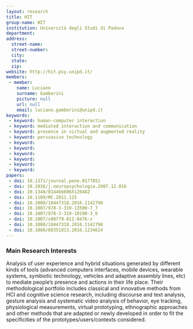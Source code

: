 ```yaml
---
layout: research
title: HIT
group-name: HIT
institution: Università degli Studi di Padova
department: 
address: 
  street-name: 
  street-number: 
  city: 
  state: 
  zip: 
website: http://hit.psy.unipd.it/
members: 
 - member: 
    name: Luciano
    surname: Gamberini
    picture: null
    url: null
    email: luciano.gamberini@unipd.it
keywords: 
 - keyword: human-computer interaction
 - keyword: mediated interaction and communication
 - keyword: presence in virtual and augmented reality
 - keyword: persuasive technology
 - keyword: 
 - keyword: 
 - keyword: 
 - keyword: 
 - keyword: 
 - keyword: 
papers: 
 - doi: 10.1371/journal.pone.0177851
 - doi: 10.1016/j.neuropsychologia.2007.12.016
 - doi: 10.1348/014466606X120482
 - doi: 10.1109/MC.2011.125
 - doi: 10.1080/10447318.2016.1142798
 - doi: 10.1007/978-3-319-13500-7_7
 - doi: 10.1007/978-3-319-10190-3_6
 - doi: 10.1007/s00779-011-0476-z
 - doi: 10.1080/10447318.2016.1142798
 - doi: 10.1080/08351813.2016.1234614
---
```



### Main Research Interests
Analysis of user experience and hybrid situations generated by different kinds of tools (advanced computers interfaces, mobile devices, wearable systems, symbiotic technology, vehicles and adaptive assembly lines, etc) to mediate people’s presence and actions in their life place.  Their methodological portfolio includes classical and innovative methods from HCI and cognitive science research, including discourse and text analysis, gesture analysis and systematic video analysis of behavior, eye tracking, physiological measurements, virtual prototyping, ethnographic approaches and other methods that are adapted or newly developed in order to fit the specificities of the prototypes/users/contexts considered.